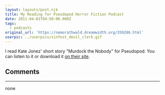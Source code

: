 ```yaml
---
layout: layouts/post.njk
title: My Reading for Pseudopod Horror Fiction Podcast
date: 2011-04-01T04:50:00.000Z
tags: 
  - podcasts
original_url: 'https://nemorathwald.dreamwidth.org/359286.html'
userpic: ../userpics/sinfest_devil_clerk.gif
---
```

I read Kate Jonez' short story "Murdock the Nobody" for Pseudopod. You can listen to it or download it [on their site](http://pseudopod.org/?p=317).

## Comments

---

none
